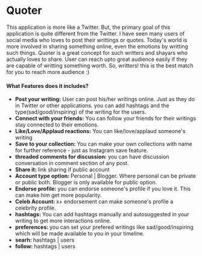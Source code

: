 <h1>Quoter</h1>
</hr>

<p>This application is more like a Twitter. But, the primary goal of this application is quite different from the Twitter. I have seen many users of social media who loves to post their writtings or quotes. Today's world is more involved in sharing something online, even the emotions by writting such things. Quoter is a great concept for such writters and shayars who actually loves to share. User can reach upto great audience easily if they are capable of writting something worth. So, writters! this is the best match for you to reach more audience :)</p>

<h4>What Features does it includes?</h4>
<ul>
  <li><b>Post your writing:</b> User can post his/her writings online. Just as they do in Twitter or other applications. you can add hashtags and the type(sad/good/inspiring) of the writing for the users.</li>
  <li><b>Connect with your friends:</b> You can follow your friends for their writings stay connected to their emotions.</li>
  <li><b>Like/Love/Applaud reactions:</b> You can like/love/applaud someone's writing</li>
  <li><b>Save to your collection: </b>You can make your own collections with name for further reference - just as Instagram save feature.</li>
  <li><b>threaded comments for discussion: </b>you can have discussion conversation in comment section of any post.</li>
  <li><b>Share it: </b>link sharing if public account</li>
  <li><b>Account type option: </b>Personal | Blogger. Where personal can be private or public both. Blogger is only available for public option.</li>
  <li><b>Endorse profile: </b>you can endorse someone's profile if you love it. This can make him get more popularity.</li>
  <li><b>Celeb Account: </b>x+ endorsement can make someone's profile a celebrity profile.</li>
  <li><b>hashtags: </b>You can add hashtags manually and autosuggested in your writing to get more interactions online.</li>
  <li><b>preferences: </b>you can set your prefered writings like sad/good/inspiring which will be made available to you in your timeline.</li>
  <li><b>searh: </b>hashtags | users</li>
  <li><b>follow: </b>hashtags | users</li>
</ul>
